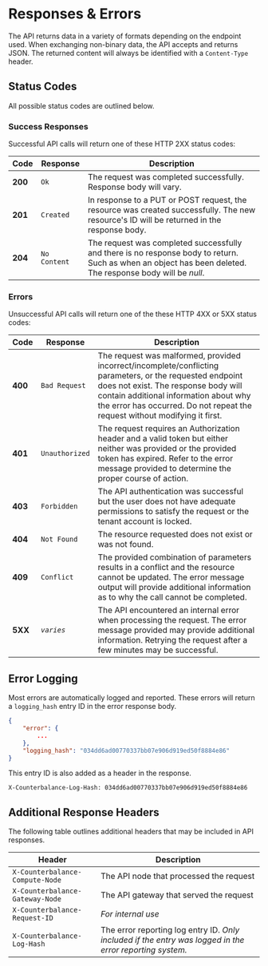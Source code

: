 # Responses & Errors

The API returns data in a variety of formats depending on the endpoint used. When exchanging non-binary data, the API accepts and returns JSON. The returned content will always be identified with a `Content-Type` header.

## Status Codes

All possible status codes are outlined below.

### Success Responses

Successful API calls will return one of these HTTP 2XX status codes:

Code | Response | Description
-----|----------|---------
**200** | `Ok` | The request was completed successfully. Response body will vary.
**201** | `Created` | In response to a PUT or POST request, the resource was created successfully. The new resource's ID will be returned in the response body.
**204** | `No Content` | The request was completed successfully and there is no response body to return. Such as when an object has been deleted. The response body will be _null_.


### Errors

Unsuccessful API calls will return one of the these HTTP 4XX or 5XX status codes:

Code | Response | Description
-----|----------|---------
**400** | `Bad Request` | The request was malformed, provided incorrect/incomplete/conflicting parameters, or the requested endpoint does not exist. The response body will contain additional information about why the error has occurred. Do not repeat the request without modifying it first.
**401** | `Unauthorized` | The request requires an Authorization header and a valid token but either neither was provided or the provided token has expired. Refer to the error message provided to determine the proper course of action. 
**403** | `Forbidden` | The API authentication was successful but the user does not have adequate permissions to satisfy the request or the tenant account is locked.
**404** | `Not Found` | The resource requested does not exist or was not found.
**409** | `Conflict` | The provided combination of parameters results in a conflict and the resource cannot be updated. The error message output will provide additional information as to why the call cannot be completed.
**5XX** | _`varies`_ | The API encountered an internal error when processing the request. The error message provided may provide additional information. Retrying the request after a few minutes may be successful.

## Error Logging

Most errors are automatically logged and reported. These errors will return a `logging_hash` entry ID in the error response body.

```json
{
    "error": {
        ...
    },
    "logging_hash": "034dd6ad00770337bb07e906d919ed50f8884e86"
}
```

This entry ID is also added as a header in the response.

```
X-Counterbalance-Log-Hash: 034dd6ad00770337bb07e906d919ed50f8884e86
```

## Additional Response Headers

The following table outlines additional headers that may be included in API responses.

Header | Description
-------|------------
`X-Counterbalance-Compute-Node` | The API node that processed the request
`X-Counterbalance-Gateway-Node` | The API gateway that served the request
`X-Counterbalance-Request-ID`   | _For internal use_
`X-Counterbalance-Log-Hash`     | The error reporting log entry ID. _Only included if the entry was logged in the error reporting system._

